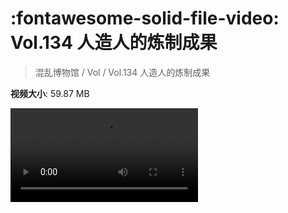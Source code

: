 # :fontawesome-solid-file-video: Vol.134 人造人的炼制成果

> 混乱博物馆 / Vol / Vol.134 人造人的炼制成果

**视频大小**: 59.87 MB

<div class="video"><video src="https://file.hsyhx.top/archive/混乱博物馆/Vol/134.mp4" controls preload>🤔 您的浏览器不支持 video 标签</video></div>